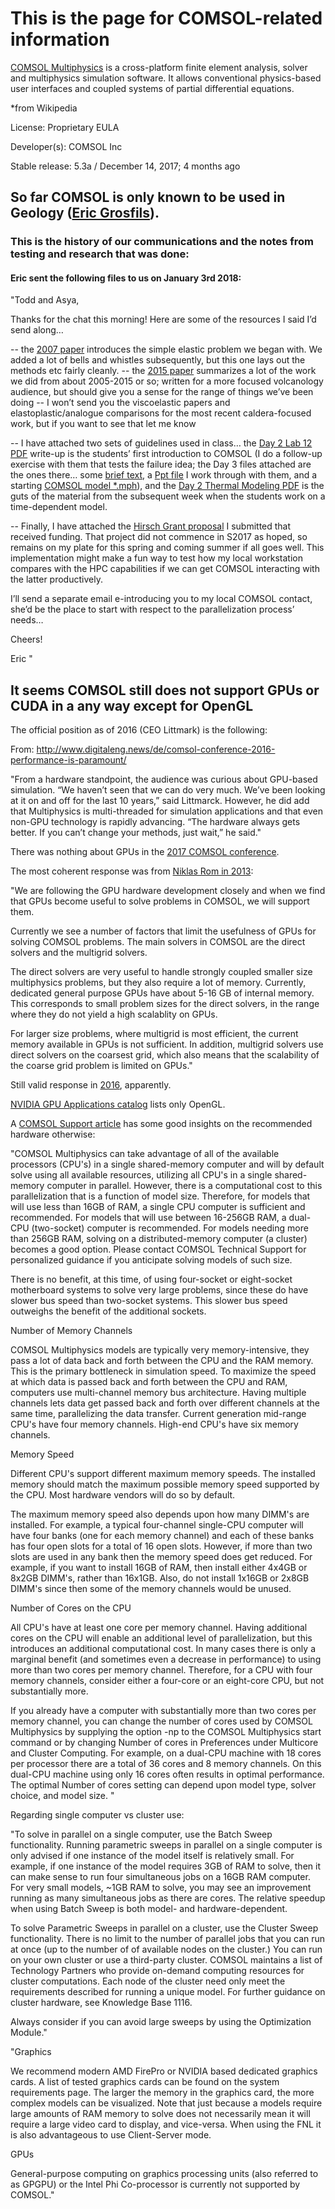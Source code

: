 # This is the page for COMSOL-related information

[COMSOL Multiphysics](https://www.comsol.com/) is a cross-platform finite element analysis, solver and multiphysics simulation software. It allows conventional physics-based user interfaces and coupled systems of partial differential equations.

*from Wikipedia


License: Proprietary EULA


Developer(s): COMSOL Inc


Stable release: 5.3a / December 14, 2017; 4 months ago


## So far COMSOL is only known to be used in Geology ([Eric Grosfils](http://research.pomona.edu/eric-grosfils/publications/)).


### This is the history of our communications and the notes from testing and research that was done:


#### Eric sent the following files to us on January 3rd 2018:


"Todd and Asya,
 
Thanks for the chat this morning! Here are some of the resources I said I’d send along…
 
-- the [2007 paper](https://github.com/Pomona-ITS/hpc/blob/master/applications/COMSOL/2007%20JVGR%20Grosfils.pdf) introduces the simple elastic problem we began with. We added a lot of bells and whistles subsequently, but this one lays out the methods etc fairly cleanly.
-- the [2015 paper](https://github.com/Pomona-ITS/hpc/blob/master/applications/COMSOL/2015%20GSLSP%20Grosfils%20et%20al%20Elastic%20models%20of%20magma%20reservoir%20mechanics.pdf) summarizes a lot of the work we did from about 2005-2015 or so; written for a more focused volcanology audience, but should give you a sense for the range of things we’ve been doing
-- I won’t send you the viscoelastic papers and elastoplastic/analogue comparisons for the most recent caldera-focused work, but if you want to see that let me know
 
-- I have attached two sets of guidelines used in class… the [Day 2 Lab 12 PDF](https://github.com/Pomona-ITS/hpc/blob/master/applications/COMSOL/Day%202%20Lab%2012%20COMSOL%20Inflation%20and%20failure.pdf) write-up is the students’ first introduction to COMSOL (I do a follow-up exercise with them that tests the failure idea; the Day 3 files attached are the ones there… some [brief text](https://github.com/Pomona-ITS/hpc/blob/master/applications/COMSOL/Day%203%20Case%20Study.docx), a [Ppt file](https://github.com/Pomona-ITS/hpc/blob/master/applications/COMSOL/Day%203%20Inflation%20and%20Unrest%20Case%20Study.pptx) I work through with them, and a starting [COMSOL model *.mph](https://github.com/Pomona-ITS/hpc/blob/master/applications/COMSOL/Day%203%202015%20Test.mph)), and the [Day 2 Thermal Modeling PDF](https://github.com/Pomona-ITS/hpc/blob/master/applications/COMSOL/Day%202%20Thermal%20Modeling%20in%20COMSOL.pdf) is the guts of the material from the subsequent week when the students work on a time-dependent model.
 
-- Finally, I have attached the [Hirsch Grant proposal](https://github.com/Pomona-ITS/hpc/blob/master/applications/COMSOL/HIRSCH%20GRANT%20APPLICATION.pdf) I submitted that received funding. That project did not commence in S2017 as hoped, so remains on my plate for this spring and coming summer if all goes well. This implementation might make a fun way to test how my local workstation compares with the HPC capabilities if we can get COMSOL interacting with the latter productively.
 
I’ll send a separate email e-introducing you to my local COMSOL contact, she’d be the place to start with respect to the parallelization process’ needs…
 
Cheers!
 
Eric
"



## It seems COMSOL still does not support GPUs or CUDA in a any way except for OpenGL


The official position as of 2016 (CEO Littmark) is the following:


From: http://www.digitaleng.news/de/comsol-conference-2016-performance-is-paramount/


"From a hardware standpoint, the audience was curious about GPU-based simulation. “We haven’t seen that we can do very much. We’ve been looking at it on and off for the last 10 years,” said Littmarck. However, he did add that Multiphysics is multi-threaded for simulation applications and that even non-GPU technology is rapidly advancing. “The hardware always gets better. If you can’t change your methods, just wait,” he said."


There was nothing about GPUs in the [2017 COMSOL conference](https://www.comsol.com/2017-user-presentations/multiphysics).


The most coherent response was from [Niklas Rom in 2013](https://www.comsol.jp/forum/thread/39402/cuda-and-comsol?last=2017-07-31T13:40:16Z):

"We are following the GPU hardware development closely and when we find that
GPUs become useful to solve problems in COMSOL, we will support them.


Currently we see a number of factors that limit the
usefulness of GPUs for solving COMSOL problems. The main solvers in COMSOL
are the direct solvers and the multigrid solvers. 


The direct solvers are very useful to handle strongly coupled smaller size
multiphysics problems, but they also require a lot of memory. Currently,
dedicated general purpose GPUs have about 5-16 GB of internal memory. This
corresponds to small problem sizes for the direct solvers, in the range
where they do not yield a high scalablity on GPUs.


For larger size problems, where multigrid is most efficient, the current
memory available in GPUs is not sufficient. In addition, multigrid solvers
use direct solvers on the coarsest grid, which also means that the
scalability of the coarse grid problem is limited on GPUs."


Still valid response in [2016](https://www.comsol.com/forum/thread/118491/comsol-support-for-gpu-acceleration-for-cfd-simulations?last=2016-07-08T12:31:46Z), apparently.


[NVIDIA GPU Applications catalog](https://www.nvidia.com/content/gpu-applications/PDF/gpu-applications-catalog.pdf) lists only OpenGL.


A [COMSOL Support article](https://www.comsol.com/support/knowledgebase/866/) has some good insights on the recommended hardware otherwise:


"COMSOL Multiphysics can take advantage of all of the available processors (CPU's) in a single shared-memory computer and will by default solve using all available resources, utilizing all CPU's in a single shared-memory computer in parallel. However, there is a computational cost to this parallelization that is a function of model size. Therefore, for models that will use less than 16GB of RAM, a single CPU computer is sufficient and recommended. For models that will use between 16-256GB RAM, a dual-CPU (two-socket) computer is recommended. For models needing more than 256GB RAM, solving on a distributed-memory computer (a cluster) becomes a good option. Please contact COMSOL Technical Support for personalized guidance if you anticipate solving models of such size.


There is no benefit, at this time, of using four-socket or eight-socket motherboard systems to solve very large problems, since these do have slower bus speed than two-socket systems. This slower bus speed outweighs the benefit of the additional sockets.


Number of Memory Channels


COMSOL Multiphysics models are typically very memory-intensive, they pass a lot of data back and forth between the CPU and the RAM memory. This is the primary bottleneck in simulation speed. To maximize the speed at which data is passed back and forth between the CPU and RAM, computers use multi-channel memory bus architecture. Having multiple channels lets data get passed back and forth over different channels at the same time, parallelizing the data transfer. Current generation mid-range CPU's have four memory channels. High-end CPU's have six memory channels.


Memory Speed


Different CPU's support different maximum memory speeds. The installed memory should match the maximum possible memory speed supported by the CPU. Most hardware vendors will do so by default.


The maximum memory speed also depends upon how many DIMM's are installed. For example, a typical four-channel single-CPU computer will have four banks (one for each memory channel) and each of these banks has four open slots for a total of 16 open slots. However, if more than two slots are used in any bank then the memory speed does get reduced. For example, if you want to install 16GB of RAM, then install either 4x4GB or 8x2GB DIMM's, rather than 16x1GB. Also, do not install 1x16GB or 2x8GB DIMM's since then some of the memory channels would be unused.


Number of Cores on the CPU


All CPU's have at least one core per memory channel. Having additional cores on the CPU will enable an additional level of parallelization, but this introduces an additional computational cost. In many cases there is only a marginal benefit (and sometimes even a decrease in performance) to using more than two cores per memory channel. Therefore, for a CPU with four memory channels, consider either a four-core or an eight-core CPU, but not substantially more.


If you already have a computer with substantially more than two cores per memory channel, you can change the number of cores used by COMSOL Multiphysics by supplying the option -np to the COMSOL Multiphysics start command or by changing Number of cores in Preferences under Multicore and Cluster Computing. For example, on a dual-CPU machine with 18 cores per processor there are a total of 36 cores and 8 memory channels. On this dual-CPU machine using only 16 cores often results in optimal performance. The optimal Number of cores setting can depend upon model type, solver choice, and model size.
"

Regarding single computer vs cluster use:


"To solve in parallel on a single computer, use the Batch Sweep functionality. Running parametric sweeps in parallel on a single computer is only advised if one instance of the model itself is relatively small. For example, if one instance of the model requires 3GB of RAM to solve, then it can make sense to run four simultaneous jobs on a 16GB RAM computer. For very small models, ~1GB RAM to solve, you may see an improvement running as many simultaneous jobs as there are cores. The relative speedup when using Batch Sweep is both model- and hardware-dependent.


To solve Parametric Sweeps in parallel on a cluster, use the Cluster Sweep functionality. There is no limit to the number of parallel jobs that you can run at once (up to the number of of available nodes on the cluster.) You can run on your own cluster or use a third-party cluster. COMSOL maintains a list of Technology Partners who provide on-demand computing resources for cluster computations. Each node of the cluster need only meet the requirements described for running a unique model. For further guidance on cluster hardware, see Knowledge Base 1116.


Always consider if you can avoid large sweeps by using the Optimization Module."


"Graphics


We recommend modern AMD FirePro or NVIDIA based dedicated graphics cards. A list of tested graphics cards can be found on the system requirements page. The larger the memory in the graphics card, the more complex models can be visualized. Note that just because a models require large amounts of RAM memory to solve does not necessarily mean it will require a large video card to display, and vice-versa. When using the FNL it is also advantageous to use Client-Server mode.


GPUs


General-purpose computing on graphics processing units (also referred to as GPGPU) or the Intel Phi Co-processor is currently not supported by COMSOL."
